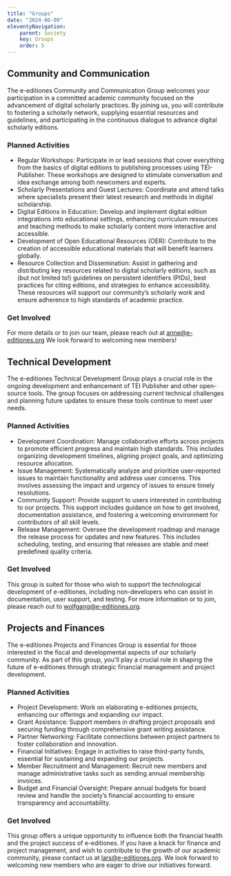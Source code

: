 ```yaml
---
title: "Groups"
date: "2024-06-09"
eleventyNavigation:
    parent: Society
    key: Groups
    order: 5
---
```


## Community and Communication
The e-editiones Community and Communication Group welcomes your participation in a committed academic community focused on the advancement of digital scholarly practices. By joining us, you will contribute to fostering a scholarly network, supplying essential resources and guidelines, and participating in the continuous dialogue to advance digital scholarly editions.

### Planned Activities
- Regular Workshops: Participate in or lead sessions that cover everything from the basics of digital editions to publishing processes using TEI-Publisher. These workshops are designed to stimulate conversation and idea exchange among both newcomers and experts.
- Scholarly Presentations and Guest Lectures: Coordinate and attend talks where specialists present their latest research and methods in digital scholarship.
- Digital Editions in Education: Develop and implement digital edition integrations into educational settings, enhancing curriculum resources and teaching methods to make scholarly content more interactive and accessible.
- Development of Open Educational Resources (OER): Contribute to the creation of accessible educational materials that will benefit learners globally.
- Resource Collection and Dissemination: Assist in gathering and distributing key resources related to digital scholarly editions, such as (but not limited to!) guidelines on persistent identifiers (PIDs), best practices for citing editions, and strategies to enhance accessibility. These resources will support our community’s scholarly work and ensure adherence to high standards of academic practice.

### Get Involved
For more details or to join our team, please reach out at anne@e-editiones.org We look forward to welcoming new members!

## Technical Development
The e-editiones Technical Development Group plays a crucial role in the ongoing development and enhancement of TEI Publisher and other open-source tools. The group focuses on addressing current technical challenges and planning future updates to ensure these tools continue to meet user needs.

### Planned Activities
- Development Coordination: Manage collaborative efforts across projects to promote efficient progress and maintain high standards. This includes organizing development timelines, aligning project goals, and optimizing resource allocation.
- Issue Management: Systematically analyze and prioritize user-reported issues to maintain functionality and address user concerns. This involves assessing the impact and urgency of issues to ensure timely resolutions.
- Community Support: Provide support to users interested in contributing to our projects. This support includes guidance on how to get involved, documentation assistance, and fostering a welcoming environment for contributors of all skill levels.
- Release Management: Oversee the development roadmap and manage the release process for updates and new features. This includes scheduling, testing, and ensuring that releases are stable and meet predefined quality criteria.

### Get Involved
This group is suited for those who wish to support the technological development of e-editiones, including non-developers who can assist in documentation, user support, and testing. For more information or to join, please reach out to wolfgang@e-editiones.org.

## Projects and Finances
The e-editiones Projects and Finances Group is essential for those interested in the fiscal and developmental aspects of our scholarly community. As part of this group, you'll play a crucial role in shaping the future of e-editiones through strategic financial management and project development.

### Planned Activities
- Project Development: Work on elaborating e-editiones projects, enhancing our offerings and expanding our impact.
- Grant Assistance: Support members in drafting project proposals and securing funding through comprehensive grant writing assistance.
- Partner Networking: Facilitate connections between project partners to foster collaboration and innovation.
- Financial Initiatives: Engage in activities to raise third-party funds, essential for sustaining and expanding our projects.
- Member Recruitment and Management: Recruit new members and manage administrative tasks such as sending annual membership invoices.
- Budget and Financial Oversight: Prepare annual budgets for board review and handle the society’s financial accounting to ensure transparency and accountability.

### Get Involved
This group offers a unique opportunity to influence both the financial health and the project success of e-editiones. If you have a knack for finance and project management, and wish to contribute to the growth of our academic community, please contact us at lars@e-editiones.org. We look forward to welcoming new members who are eager to drive our initiatives forward.
